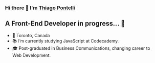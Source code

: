 ### Hi there 👋 I'm [Thiago Pontelli](https://www.linkedin.com/in/thiagopontelli/) 


## A Front-End Developer in progress... :construction:

- :round_pushpin: Toronto, Canada
- :books: I’m currently studying JavaScript at Codecademy.
- :mortar_board: Post-graduated in Business Communications, changing career to Web Development. 
